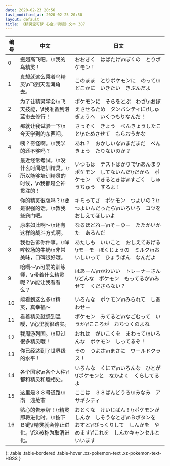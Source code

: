 ```yaml
---
date: 2020-02-23 20:56
last_modified_at: 2020-02-25 20:50
layout: default
title: 《精灵宝可梦 心金／魂银》文本 387
---
```

| 编号 | 中文 | 日文 |
| ---- | ---- | ---- |
| 0 | 振翅高飞吧，\n我的鸟精灵！ | おおきく　はばたけ\nぼくの　とりポケモン！ |
| 1 | 真想就这么乘着鸟精灵\n飞到天涯海角去。 | このまま　とりポケモンに　のって\nどこかに　いきたい　きぶんだよ |
| 2 | 为了让精灵学会\n飞天技能，\f我准备到湛蓝市去修行！ | ポケモンに　そらをとぶ　わざ\nおぼえさせるため　タンバシティに\fしゅぎょうへ　いくつもりなんだ！ |
| 3 | 那就让我试验一下\n今天学到的东西吧。 | さっそく　きょう　べんきょうしたこと\nためさせて　もらおうかな |
| 4 | 咦？奇怪啊。\n我学的还不够吗？ | あれ？　おかしいな\nまだまだ　べんきょう　たりないのか？ |
| 5 | 最近经常考试，\n没什么时间培训精灵。\r所以能够培训精灵的时候，\n我都是全神贯注的！ | いつもは　テストばかりで\nあんまり　ポケモン　してないんだ\rだから　ポケモン　できるときは\nすごく　しゅうちゅう　するよ！ |
| 6 | 你的精灵很强吗？\r要是很强的话，\n教我些窍门吧。 | キミってさ　ポケモン　つよいの？\rつよいんだったら\nいろいろ　コツを　おしえてほしいよ |
| 7 | 原来如此啊～\n还有这样的战斗方式啊。 | なるほどね－\nそ－ゆ－　たたかいかた　あるんだ |
| 8 | 我也告诉你件事。\r哞哞牧场的牛奶\n非常美味，口碑很好哦。 | あたしも　いいこと　おしえてあげる\rモ－モ－ぼくじょうの　ミルク\nおいしいって　ひょうばん　なんだよ |
| 9 | 哈啊～\n可爱的训练师，\r带着什么精灵呢？\n能让我看看么？ | はあ－ん\nかわいい　トレ－ナ－さん\rどんな　ポケモン　もってるか\nみせて　くださらない？ |
| 10 | 能看到这么多\n精灵，真幸福～ | いろんな　ポケモン\nみられて　しあわせ－ |
| 11 | 看着精灵就感到温暖，\f心里就很踏实。 | ポケモン　みてると\nなごむって　いうか\fこころが　おちつくのよね |
| 12 | 我周游列国。\n见过很多精灵哦！ | おれは　がいこくを　まわって\nいろんな　ポケモン　しってるぞ！ |
| 13 | 你已经达到了世界级的水平！ | その　つよさ\nまさに　ワ－ルドクラス！ |
| 14 | 各个国家\n各个人种\f都和精灵和睦相处。 | いろんな　くにで\nいろんな　ひとが\fポケモンと　なかよく　くらしてるよ |
| 15 | 这里是３８号道路\n南　浅葱市 | ここは　３８ばんどうろ\nみなみ　アサギシティ |
| 16 | 贴心的告示牌！\r精灵即将进化时，\n按下Ｂ键\f精灵就会停止进化。\f这被称为取消进化。 | おとくな　けいじばん！\rポケモンが　しんか　しそうなとき\nＢボタンを　おすと\fびっくりして　しんかを　やめます\fこれを　しんかキャンセルと　いいます |
{: .table .table-bordered .table-hover .xz-pokemon-text .xz-pokemon-text-HGSS }